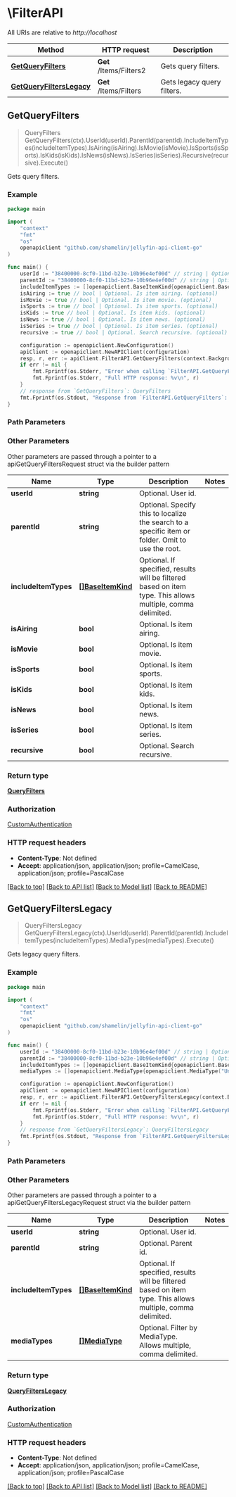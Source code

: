 # \FilterAPI

All URIs are relative to *http://localhost*

Method | HTTP request | Description
------------- | ------------- | -------------
[**GetQueryFilters**](FilterAPI.md#GetQueryFilters) | **Get** /Items/Filters2 | Gets query filters.
[**GetQueryFiltersLegacy**](FilterAPI.md#GetQueryFiltersLegacy) | **Get** /Items/Filters | Gets legacy query filters.



## GetQueryFilters

> QueryFilters GetQueryFilters(ctx).UserId(userId).ParentId(parentId).IncludeItemTypes(includeItemTypes).IsAiring(isAiring).IsMovie(isMovie).IsSports(isSports).IsKids(isKids).IsNews(isNews).IsSeries(isSeries).Recursive(recursive).Execute()

Gets query filters.

### Example

```go
package main

import (
	"context"
	"fmt"
	"os"
	openapiclient "github.com/shamelin/jellyfin-api-client-go"
)

func main() {
	userId := "38400000-8cf0-11bd-b23e-10b96e4ef00d" // string | Optional. User id. (optional)
	parentId := "38400000-8cf0-11bd-b23e-10b96e4ef00d" // string | Optional. Specify this to localize the search to a specific item or folder. Omit to use the root. (optional)
	includeItemTypes := []openapiclient.BaseItemKind{openapiclient.BaseItemKind("AggregateFolder")} // []BaseItemKind | Optional. If specified, results will be filtered based on item type. This allows multiple, comma delimited. (optional)
	isAiring := true // bool | Optional. Is item airing. (optional)
	isMovie := true // bool | Optional. Is item movie. (optional)
	isSports := true // bool | Optional. Is item sports. (optional)
	isKids := true // bool | Optional. Is item kids. (optional)
	isNews := true // bool | Optional. Is item news. (optional)
	isSeries := true // bool | Optional. Is item series. (optional)
	recursive := true // bool | Optional. Search recursive. (optional)

	configuration := openapiclient.NewConfiguration()
	apiClient := openapiclient.NewAPIClient(configuration)
	resp, r, err := apiClient.FilterAPI.GetQueryFilters(context.Background()).UserId(userId).ParentId(parentId).IncludeItemTypes(includeItemTypes).IsAiring(isAiring).IsMovie(isMovie).IsSports(isSports).IsKids(isKids).IsNews(isNews).IsSeries(isSeries).Recursive(recursive).Execute()
	if err != nil {
		fmt.Fprintf(os.Stderr, "Error when calling `FilterAPI.GetQueryFilters``: %v\n", err)
		fmt.Fprintf(os.Stderr, "Full HTTP response: %v\n", r)
	}
	// response from `GetQueryFilters`: QueryFilters
	fmt.Fprintf(os.Stdout, "Response from `FilterAPI.GetQueryFilters`: %v\n", resp)
}
```

### Path Parameters



### Other Parameters

Other parameters are passed through a pointer to a apiGetQueryFiltersRequest struct via the builder pattern


Name | Type | Description  | Notes
------------- | ------------- | ------------- | -------------
 **userId** | **string** | Optional. User id. | 
 **parentId** | **string** | Optional. Specify this to localize the search to a specific item or folder. Omit to use the root. | 
 **includeItemTypes** | [**[]BaseItemKind**](BaseItemKind.md) | Optional. If specified, results will be filtered based on item type. This allows multiple, comma delimited. | 
 **isAiring** | **bool** | Optional. Is item airing. | 
 **isMovie** | **bool** | Optional. Is item movie. | 
 **isSports** | **bool** | Optional. Is item sports. | 
 **isKids** | **bool** | Optional. Is item kids. | 
 **isNews** | **bool** | Optional. Is item news. | 
 **isSeries** | **bool** | Optional. Is item series. | 
 **recursive** | **bool** | Optional. Search recursive. | 

### Return type

[**QueryFilters**](QueryFilters.md)

### Authorization

[CustomAuthentication](../README.md#CustomAuthentication)

### HTTP request headers

- **Content-Type**: Not defined
- **Accept**: application/json, application/json; profile=CamelCase, application/json; profile=PascalCase

[[Back to top]](#) [[Back to API list]](../README.md#documentation-for-api-endpoints)
[[Back to Model list]](../README.md#documentation-for-models)
[[Back to README]](../README.md)


## GetQueryFiltersLegacy

> QueryFiltersLegacy GetQueryFiltersLegacy(ctx).UserId(userId).ParentId(parentId).IncludeItemTypes(includeItemTypes).MediaTypes(mediaTypes).Execute()

Gets legacy query filters.

### Example

```go
package main

import (
	"context"
	"fmt"
	"os"
	openapiclient "github.com/shamelin/jellyfin-api-client-go"
)

func main() {
	userId := "38400000-8cf0-11bd-b23e-10b96e4ef00d" // string | Optional. User id. (optional)
	parentId := "38400000-8cf0-11bd-b23e-10b96e4ef00d" // string | Optional. Parent id. (optional)
	includeItemTypes := []openapiclient.BaseItemKind{openapiclient.BaseItemKind("AggregateFolder")} // []BaseItemKind | Optional. If specified, results will be filtered based on item type. This allows multiple, comma delimited. (optional)
	mediaTypes := []openapiclient.MediaType{openapiclient.MediaType("Unknown")} // []MediaType | Optional. Filter by MediaType. Allows multiple, comma delimited. (optional)

	configuration := openapiclient.NewConfiguration()
	apiClient := openapiclient.NewAPIClient(configuration)
	resp, r, err := apiClient.FilterAPI.GetQueryFiltersLegacy(context.Background()).UserId(userId).ParentId(parentId).IncludeItemTypes(includeItemTypes).MediaTypes(mediaTypes).Execute()
	if err != nil {
		fmt.Fprintf(os.Stderr, "Error when calling `FilterAPI.GetQueryFiltersLegacy``: %v\n", err)
		fmt.Fprintf(os.Stderr, "Full HTTP response: %v\n", r)
	}
	// response from `GetQueryFiltersLegacy`: QueryFiltersLegacy
	fmt.Fprintf(os.Stdout, "Response from `FilterAPI.GetQueryFiltersLegacy`: %v\n", resp)
}
```

### Path Parameters



### Other Parameters

Other parameters are passed through a pointer to a apiGetQueryFiltersLegacyRequest struct via the builder pattern


Name | Type | Description  | Notes
------------- | ------------- | ------------- | -------------
 **userId** | **string** | Optional. User id. | 
 **parentId** | **string** | Optional. Parent id. | 
 **includeItemTypes** | [**[]BaseItemKind**](BaseItemKind.md) | Optional. If specified, results will be filtered based on item type. This allows multiple, comma delimited. | 
 **mediaTypes** | [**[]MediaType**](MediaType.md) | Optional. Filter by MediaType. Allows multiple, comma delimited. | 

### Return type

[**QueryFiltersLegacy**](QueryFiltersLegacy.md)

### Authorization

[CustomAuthentication](../README.md#CustomAuthentication)

### HTTP request headers

- **Content-Type**: Not defined
- **Accept**: application/json, application/json; profile=CamelCase, application/json; profile=PascalCase

[[Back to top]](#) [[Back to API list]](../README.md#documentation-for-api-endpoints)
[[Back to Model list]](../README.md#documentation-for-models)
[[Back to README]](../README.md)

